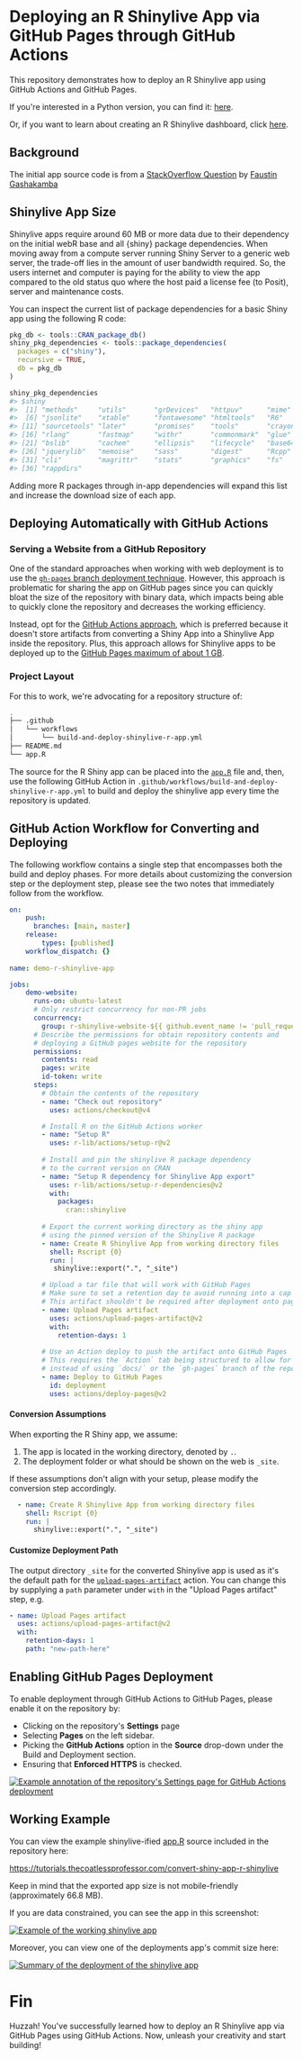 # Deploying an R Shinylive App via GitHub Pages through GitHub Actions

This repository demonstrates how to deploy an R Shinylive app using GitHub Actions and GitHub Pages.

If you're interested in a Python version, you can find it: [here](https://github.com/coatless-tutorials/convert-py-shiny-app-to-py-shinylive-app).

Or, if you want to learn about creating an R Shinylive dashboard, click [here](https://github.com/coatless-tutorials/r-shinylive-dashboard-app).

## Background

The initial app source code is from a [StackOverflow Question](https://stackoverflow.com/questions/78160039/using-shinylive-to-allow-deployment-of-r-shiny-apps-from-a-static-webserver-yiel) by [Faustin Gashakamba](https://stackoverflow.com/users/5618354/faustin-gashakamba)

## Shinylive App Size

Shinylive apps require around 60 MB or more data due to their dependency on the initial webR base and all {shiny} package dependencies. When moving away from a compute server running Shiny Server to a generic web server, the trade-off lies in the amount of user bandwidth required. So, the users internet and computer is paying for the ability to view the app compared to the old status quo where the host paid a license fee (to Posit), server and maintenance costs.

You can inspect the current list of package dependencies for a basic Shiny app using the following R code:

```r
pkg_db <- tools::CRAN_package_db()
shiny_pkg_dependencies <- tools::package_dependencies(
  packages = c("shiny"),
  recursive = TRUE,
  db = pkg_db
)

shiny_pkg_dependencies
#> $shiny
#>  [1] "methods"     "utils"       "grDevices"   "httpuv"      "mime"       
#>  [6] "jsonlite"    "xtable"      "fontawesome" "htmltools"   "R6"         
#> [11] "sourcetools" "later"       "promises"    "tools"       "crayon"     
#> [16] "rlang"       "fastmap"     "withr"       "commonmark"  "glue"       
#> [21] "bslib"       "cachem"      "ellipsis"    "lifecycle"   "base64enc"  
#> [26] "jquerylib"   "memoise"     "sass"        "digest"      "Rcpp"       
#> [31] "cli"         "magrittr"    "stats"       "graphics"    "fs"         
#> [36] "rappdirs"
```

Adding more R packages through in-app dependencies will expand this list and increase the download size of each app. 


## Deploying Automatically with GitHub Actions

### Serving a Website from a GitHub Repository

One of the standard approaches when working with web deployment is to use the [`gh-pages` branch deployment technique](https://docs.github.com/en/pages/getting-started-with-github-pages/configuring-a-publishing-source-for-your-github-pages-site#publishing-from-a-branch). However, this approach is problematic for sharing the app on GitHub pages since you can quickly bloat the size of the repository with binary data, which impacts being able to quickly clone the repository and decreases the working efficiency.

Instead, opt for the [GitHub Actions approach](https://docs.github.com/en/pages/getting-started-with-github-pages/configuring-a-publishing-source-for-your-github-pages-site#publishing-with-a-custom-github-actions-workflow), which is preferred because it doesn't store artifacts from converting a Shiny App into a Shinylive App inside the repository. Plus, this approach allows for Shinylive apps to be deployed up to the [GitHub Pages maximum of about 1 GB](https://docs.github.com/en/pages/getting-started-with-github-pages/about-github-pages#usage-limits). 

### Project Layout

For this to work, we're advocating for a repository structure of: 

```sh
.
├── .github
│   └── workflows
│       └── build-and-deploy-shinylive-r-app.yml
├── README.md
└── app.R
```

The source for the R Shiny app can be placed into the [`app.R`](app.R) file and, then, use the following GitHub Action in `.github/workflows/build-and-deploy-shinylive-r-app.yml` to build and deploy the shinylive app every time the repository is updated.

## GitHub Action Workflow for Converting and Deploying

The following workflow contains a single step that encompasses both the build and deploy phases. For more details about customizing the conversion step or the deployment step, please see the two notes that immediately follow from the workflow.

```yaml
on:
    push:
      branches: [main, master]
    release:
        types: [published]
    workflow_dispatch: {}
   
name: demo-r-shinylive-app

jobs:
    demo-website:
      runs-on: ubuntu-latest
      # Only restrict concurrency for non-PR jobs
      concurrency:
        group: r-shinylive-website-${{ github.event_name != 'pull_request' || github.run_id }}
      # Describe the permissions for obtain repository contents and 
      # deploying a GitHub pages website for the repository
      permissions:
        contents: read
        pages: write
        id-token: write
      steps:
        # Obtain the contents of the repository
        - name: "Check out repository"
          uses: actions/checkout@v4

        # Install R on the GitHub Actions worker
        - name: "Setup R"
          uses: r-lib/actions/setup-r@v2
  
        # Install and pin the shinylive R package dependency
        # to the current version on CRAN
        - name: "Setup R dependency for Shinylive App export"
          uses: r-lib/actions/setup-r-dependencies@v2
          with:
            packages:
              cran::shinylive
  
        # Export the current working directory as the shiny app
        # using the pinned version of the Shinylive R package
        - name: Create R Shinylive App from working directory files
          shell: Rscript {0}
          run: |
           shinylive::export(".", "_site")

        # Upload a tar file that will work with GitHub Pages
        # Make sure to set a retention day to avoid running into a cap
        # This artifact shouldn't be required after deployment onto pages was a success.
        - name: Upload Pages artifact
          uses: actions/upload-pages-artifact@v2
          with: 
            retention-days: 1
        
        # Use an Action deploy to push the artifact onto GitHub Pages
        # This requires the `Action` tab being structured to allow for deployment
        # instead of using `docs/` or the `gh-pages` branch of the repository
        - name: Deploy to GitHub Pages
          id: deployment
          uses: actions/deploy-pages@v2
```


#### Conversion Assumptions

When exporting the R Shiny app, we assume:

1. The app is located in the working directory, denoted by `.`.
2. The deployment folder or what should be shown on the web is `_site`.

If these assumptions don't align with your setup, please modify the conversion step accordingly.

```yaml
  - name: Create R Shinylive App from working directory files
    shell: Rscript {0}
    run: |
      shinylive::export(".", "_site")
```

#### Customize Deployment Path

The output directory `_site` for the converted Shinylive app is used as it's the default path for the [`upload-pages-artifact`](https://github.com/actions/upload-pages-artifact) action. You can change this by supplying a `path` parameter under `with` in the "Upload Pages artifact" step, e.g.

```yaml
- name: Upload Pages artifact
  uses: actions/upload-pages-artifact@v2
  with: 
    retention-days: 1
    path: "new-path-here"
```

## Enabling GitHub Pages Deployment

To enable deployment through GitHub Actions to GitHub Pages, please enable it on the repository by:

- Clicking on the repository's **Settings** page
- Selecting **Pages** on the left sidebar.
- Picking the **GitHub Actions** option in the **Source** drop-down under the Build and Deployment section.
- Ensuring that **Enforced HTTPS** is checked. 

[![Example annotation of the repository's Settings page for GitHub Actions deployment][1]][1]

## Working Example

You can view the example shinylive-ified [app.R](app.R) source included in the repository here:

<https://tutorials.thecoatlessprofessor.com/convert-shiny-app-r-shinylive>

Keep in mind that the exported app size is not mobile-friendly (approximately 66.8 MB).

If you are data constrained, you can see the app in this screenshot: 

[![Example of the working shinylive app][2]][2]

Moreover, you can view one of the deployments app's commit size here: 

[![Summary of the deployment of the shinylive app][3]][3]

# Fin

Huzzah! You've successfully learned how to deploy an R Shinylive app via GitHub Pages using GitHub Actions.
Now, unleash your creativity and start building!

  [1]: https://i.stack.imgur.com/kF2pf.jpg
  [2]: https://i.stack.imgur.com/DQ3Z1.jpg
  [3]: https://i.stack.imgur.com/Gzzy8.jpg
